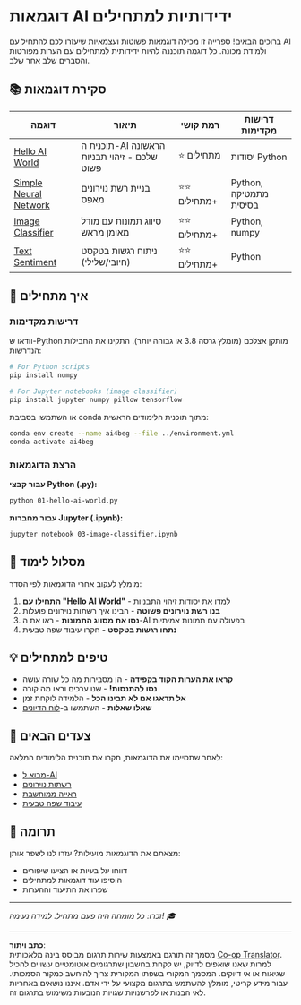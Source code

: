 <!--
CO_OP_TRANSLATOR_METADATA:
{
  "original_hash": "0d1babfdcbeb46525f2db3fbaaa54cd7",
  "translation_date": "2025-10-03T11:32:11+00:00",
  "source_file": "examples/README.md",
  "language_code": "he"
}
-->
# דוגמאות AI ידידותיות למתחילים

ברוכים הבאים! ספרייה זו מכילה דוגמאות פשוטות ועצמאיות שיעזרו לכם להתחיל עם AI ולמידת מכונה. כל דוגמה תוכננה להיות ידידותית למתחילים עם הערות מפורטות והסברים שלב אחר שלב.

## 📚 סקירת דוגמאות

| דוגמה | תיאור | רמת קושי | דרישות מקדימות |
|-------|-------|----------|-----------------|
| [Hello AI World](../../../examples/01-hello-ai-world.py) | תוכנית ה-AI הראשונה שלכם - זיהוי תבניות פשוט | ⭐ מתחילים | יסודות Python |
| [Simple Neural Network](../../../examples/02-simple-neural-network.py) | בניית רשת נוירונים מאפס | ⭐⭐ מתחילים+ | Python, מתמטיקה בסיסית |
| [Image Classifier](./03-image-classifier.ipynb) | סיווג תמונות עם מודל מאומן מראש | ⭐⭐ מתחילים+ | Python, numpy |
| [Text Sentiment](../../../examples/04-text-sentiment.py) | ניתוח רגשות בטקסט (חיובי/שלילי) | ⭐⭐ מתחילים+ | Python |

## 🚀 איך מתחילים

### דרישות מקדימות

וודאו ש-Python מותקן אצלכם (מומלץ גרסה 3.8 או גבוהה יותר). התקינו את החבילות הנדרשות:

```bash
# For Python scripts
pip install numpy

# For Jupyter notebooks (image classifier)
pip install jupyter numpy pillow tensorflow
```

או השתמשו בסביבת conda מתוך תוכנית הלימודים הראשית:

```bash
conda env create --name ai4beg --file ../environment.yml
conda activate ai4beg
```

### הרצת הדוגמאות

**עבור קבצי Python (.py):**
```bash
python 01-hello-ai-world.py
```

**עבור מחברות Jupyter (.ipynb):**
```bash
jupyter notebook 03-image-classifier.ipynb
```

## 📖 מסלול לימוד

מומלץ לעקוב אחרי הדוגמאות לפי הסדר:

1. **התחילו עם "Hello AI World"** - למדו את יסודות זיהוי התבניות
2. **בנו רשת נוירונים פשוטה** - הבינו איך רשתות נוירונים פועלות
3. **נסו את מסווג התמונות** - ראו את ה-AI בפעולה עם תמונות אמיתיות
4. **נתחו רגשות בטקסט** - חקרו עיבוד שפה טבעית

## 💡 טיפים למתחילים

- **קראו את הערות הקוד בקפידה** - הן מסבירות מה כל שורה עושה
- **נסו להתנסות!** - שנו ערכים וראו מה קורה
- **אל תדאגו אם לא תבינו הכל** - הלמידה לוקחת זמן
- **שאלו שאלות** - השתמשו ב-[לוח הדיונים](https://github.com/microsoft/AI-For-Beginners/discussions)

## 🔗 צעדים הבאים

לאחר שתסיימו את הדוגמאות, חקרו את תוכנית הלימודים המלאה:
- [מבוא ל-AI](../lessons/1-Intro/README.md)
- [רשתות נוירונים](../lessons/3-NeuralNetworks/README.md)
- [ראייה ממוחשבת](../lessons/4-ComputerVision/README.md)
- [עיבוד שפה טבעית](../lessons/5-NLP/README.md)

## 🤝 תרומה

מצאתם את הדוגמאות מועילות? עזרו לנו לשפר אותן:
- דווחו על בעיות או הציעו שיפורים
- הוסיפו עוד דוגמאות למתחילים
- שפרו את התיעוד וההערות

---

*זכרו: כל מומחה היה פעם מתחיל. למידה נעימה! 🎓*

---

**כתב ויתור**:  
מסמך זה תורגם באמצעות שירות תרגום מבוסס בינה מלאכותית [Co-op Translator](https://github.com/Azure/co-op-translator). למרות שאנו שואפים לדיוק, יש לקחת בחשבון שתרגומים אוטומטיים עשויים להכיל שגיאות או אי דיוקים. המסמך המקורי בשפתו המקורית צריך להיחשב כמקור הסמכותי. עבור מידע קריטי, מומלץ להשתמש בתרגום מקצועי על ידי אדם. איננו נושאים באחריות לאי הבנות או לפרשנויות שגויות הנובעות משימוש בתרגום זה.